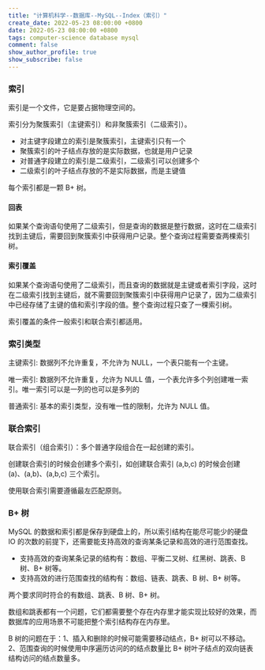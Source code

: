 ```yaml
---
title: "计算机科学--数据库--MySQL--Index（索引）"
create_date: 2022-05-23 08:00:00 +0800
date: 2022-05-23 08:00:00 +0800
tags: computer-science database mysql
comment: false
show_author_profile: true
show_subscribe: false
---
```


### 索引

索引是一个文件，它是要占据物理空间的。

索引分为聚簇索引（主键索引）和非聚簇索引（二级索引）。

- 对主键字段建立的索引是聚簇索引，主键索引只有一个
- 聚簇索引的叶子结点存放的是实际数据，也就是用户记录
- 对普通字段建立的索引是二级索引，二级索引可以创建多个
- 二级索引的叶子结点存放的不是实际数据，而是主键值

每个索引都是一颗 B+ 树。

#### 回表

如果某个查询语句使用了二级索引，但是查询的数据是整行数据，这时在二级索引找到主键后，需要回到聚簇索引中获得用户记录。整个查询过程需要查两棵索引树。

#### 索引覆盖

如果某个查询语句使用了二级索引，而且查询的数据就是主键或者索引字段，这时在二级索引找到主键后，就不需要回到聚簇索引中获得用户记录了，因为二级索引中已经存储了主键的值和索引字段的值。整个查询过程只查了一棵索引树。

索引覆盖的条件一般索引和联合索引都适用。

### 索引类型

主键索引: 数据列不允许重复，不允许为 NULL，一个表只能有一个主键。

唯一索引: 数据列不允许重复，允许为 NULL 值，一个表允许多个列创建唯一索引。唯一索引可以是一列的也可以是多列的

普通索引: 
基本的索引类型，没有唯一性的限制，允许为 NULL 值。

### 联合索引

联合索引（组合索引）：多个普通字段组合在一起创建的索引。

创建联合索引的时候会创建多个索引，如创建联合索引 (a,b,c) 的时候会创建 (a)、(a,b)、(a,b,c) 三个索引。

使用联合索引需要遵循最左匹配原则。

### B+ 树

MySQL 的数据和索引都是保存到硬盘上的，所以索引结构在能尽可能少的硬盘 IO 的次数的前提下，还需要能支持高效的查询某条记录和高效的进行范围查找。

- 支持高效的查询某条记录的结构有：数组、平衡二叉树、红黑树、跳表、B 树、B+ 树等。
- 支持高效的进行范围查找的结构有：数组、链表、跳表、B 树、B+ 树等。

两个要求同时符合的有数组、跳表、B 树、B+ 树。

数组和跳表都有一个问题，它们都需要整个存在内存里才能实现比较好的效果，而数据库的应用场景不可能把整个索引结构存在内存里。

B 树的问题在于：1、插入和删除的时候可能需要移动结点，B+ 树可以不移动。2、范围查询的时候使用中序遍历访问的的结点数量比 B+ 树叶子结点的双向链表结构访问的结点数量多。